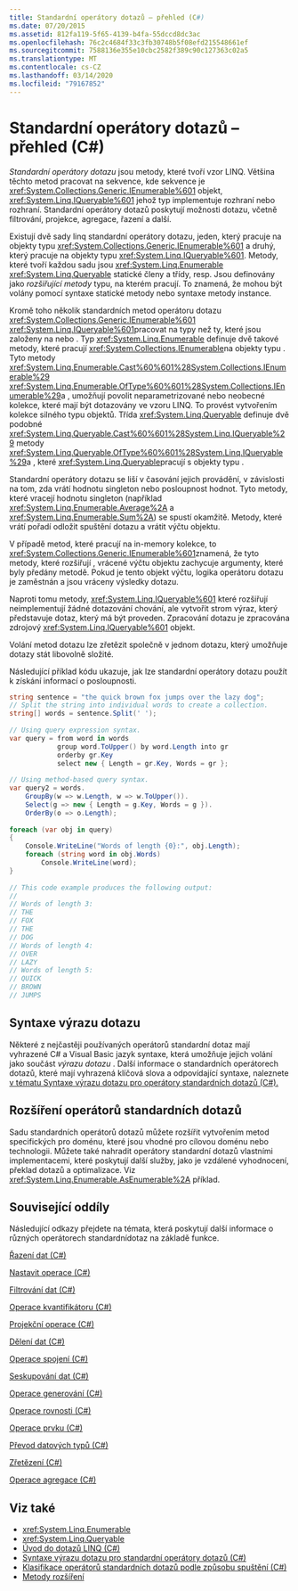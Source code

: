 ```yaml
---
title: Standardní operátory dotazů – přehled (C#)
ms.date: 07/20/2015
ms.assetid: 812fa119-5f65-4139-b4fa-55dccd8dc3ac
ms.openlocfilehash: 76c2c4684f33c3fb30748b5f08efd215548661ef
ms.sourcegitcommit: 7588136e355e10cbc2582f389c90c127363c02a5
ms.translationtype: MT
ms.contentlocale: cs-CZ
ms.lasthandoff: 03/14/2020
ms.locfileid: "79167852"
---
```

# <a name="standard-query-operators-overview-c"></a>Standardní operátory dotazů – přehled (C#)
*Standardní operátory dotazu* jsou metody, které tvoří vzor LINQ. Většina těchto metod pracovat na sekvence, kde sekvence je <xref:System.Collections.Generic.IEnumerable%601> objekt, <xref:System.Linq.IQueryable%601> jehož typ implementuje rozhraní nebo rozhraní. Standardní operátory dotazů poskytují možnosti dotazu, včetně filtrování, projekce, agregace, řazení a další.  
  
 Existují dvě sady linq standardní operátory dotazu, jeden, který pracuje na objekty typu <xref:System.Collections.Generic.IEnumerable%601> a druhý, který pracuje na objekty typu <xref:System.Linq.IQueryable%601>. Metody, které tvoří každou sadu jsou <xref:System.Linq.Enumerable> <xref:System.Linq.Queryable> statické členy a třídy, resp. Jsou definovány jako *rozšiřující metody* typu, na kterém pracují. To znamená, že mohou být volány pomocí syntaxe statické metody nebo syntaxe metody instance.  
  
 Kromě toho několik standardních metod operátoru dotazu <xref:System.Collections.Generic.IEnumerable%601> <xref:System.Linq.IQueryable%601>pracovat na typy než ty, které jsou založeny na nebo . Typ <xref:System.Linq.Enumerable> definuje dvě takové metody, které pracují <xref:System.Collections.IEnumerable>na objekty typu . Tyto metody <xref:System.Linq.Enumerable.Cast%60%601%28System.Collections.IEnumerable%29> <xref:System.Linq.Enumerable.OfType%60%601%28System.Collections.IEnumerable%29>a , umožňují povolit neparametrizované nebo neobecné kolekce, které mají být dotazovány ve vzoru LINQ. To provést vytvořením kolekce silného typu objektů. Třída <xref:System.Linq.Queryable> definuje dvě podobné <xref:System.Linq.Queryable.Cast%60%601%28System.Linq.IQueryable%29> metody <xref:System.Linq.Queryable.OfType%60%601%28System.Linq.IQueryable%29>a , které <xref:System.Linq.Queryable>pracují s objekty typu .  
  
 Standardní operátory dotazu se liší v časování jejich provádění, v závislosti na tom, zda vrátí hodnotu singleton nebo posloupnost hodnot. Tyto metody, které vracejí hodnotu singleton (například <xref:System.Linq.Enumerable.Average%2A> a <xref:System.Linq.Enumerable.Sum%2A>) se spustí okamžitě. Metody, které vrátí pořadí odložit spuštění dotazu a vrátit výčtu objektu.  
  
 V případě metod, které pracují na in-memory kolekce, to <xref:System.Collections.Generic.IEnumerable%601>znamená, že tyto metody, které rozšiřují , vrácené výčtu objektu zachycuje argumenty, které byly předány metodě. Pokud je tento objekt výčtu, logika operátoru dotazu je zaměstnán a jsou vráceny výsledky dotazu.  
  
 Naproti tomu metody, <xref:System.Linq.IQueryable%601> které rozšiřují neimplementují žádné dotazování chování, ale vytvořit strom výraz, který představuje dotaz, který má být proveden. Zpracování dotazu je zpracována zdrojový <xref:System.Linq.IQueryable%601> objekt.  
  
 Volání metod dotazu lze zřetězit společně v jednom dotazu, který umožňuje dotazy stát libovolně složité.  
  
 Následující příklad kódu ukazuje, jak lze standardní operátory dotazu použít k získání informací o posloupnosti.  
  
```csharp  
string sentence = "the quick brown fox jumps over the lazy dog";  
// Split the string into individual words to create a collection.  
string[] words = sentence.Split(' ');  
  
// Using query expression syntax.  
var query = from word in words  
            group word.ToUpper() by word.Length into gr  
            orderby gr.Key  
            select new { Length = gr.Key, Words = gr };  
  
// Using method-based query syntax.  
var query2 = words.  
    GroupBy(w => w.Length, w => w.ToUpper()).  
    Select(g => new { Length = g.Key, Words = g }).  
    OrderBy(o => o.Length);  
  
foreach (var obj in query)  
{  
    Console.WriteLine("Words of length {0}:", obj.Length);  
    foreach (string word in obj.Words)  
        Console.WriteLine(word);  
}  
  
// This code example produces the following output:  
//  
// Words of length 3:  
// THE  
// FOX  
// THE  
// DOG  
// Words of length 4:  
// OVER  
// LAZY  
// Words of length 5:  
// QUICK  
// BROWN  
// JUMPS
```  
  
## <a name="query-expression-syntax"></a>Syntaxe výrazu dotazu  
 Některé z nejčastěji používaných operátorů standardní dotaz mají vyhrazené C# a Visual Basic jazyk syntaxe, která umožňuje jejich volání jako součást *výrazu* *dotazu* . Další informace o standardních operátorech dotazů, které mají vyhrazená klíčová slova a odpovídající syntaxe, naleznete [v tématu Syntaxe výrazu dotazu pro operátory standardních dotazů (C#).](./query-expression-syntax-for-standard-query-operators.md)  
  
## <a name="extending-the-standard-query-operators"></a>Rozšíření operátorů standardních dotazů  
 Sadu standardních operátorů dotazů můžete rozšířit vytvořením metod specifických pro doménu, které jsou vhodné pro cílovou doménu nebo technologii. Můžete také nahradit operátory standardní dotazů vlastními implementacemi, které poskytují další služby, jako je vzdálené vyhodnocení, překlad dotazů a optimalizace. Viz <xref:System.Linq.Enumerable.AsEnumerable%2A> příklad.  
  
## <a name="related-sections"></a>Související oddíly  
 Následující odkazy přejdete na témata, která poskytují další informace o různých operátorech standardnídotaz na základě funkce.  
  
 [Řazení dat (C#)](./sorting-data.md)  
  
 [Nastavit operace (C#)](./set-operations.md)  
  
 [Filtrování dat (C#)](./filtering-data.md)  
  
 [Operace kvantifikátoru (C#)](./quantifier-operations.md)  
  
 [Projekční operace (C#)](./projection-operations.md)  
  
 [Dělení dat (C#)](./partitioning-data.md)  
  
 [Operace spojení (C#)](./join-operations.md)  
  
 [Seskupování dat (C#)](./grouping-data.md)  
  
 [Operace generování (C#)](./generation-operations.md)  
  
 [Operace rovnosti (C#)](./equality-operations.md)  
  
 [Operace prvku (C#)](./element-operations.md)  
  
 [Převod datových typů (C#)](./converting-data-types.md)  
  
 [Zřetězení (C#)](./concatenation-operations.md)  
  
 [Operace agregace (C#)](./aggregation-operations.md)  
  
## <a name="see-also"></a>Viz také

- <xref:System.Linq.Enumerable>
- <xref:System.Linq.Queryable>
- [Úvod do dotazů LINQ (C#)](./introduction-to-linq-queries.md)
- [Syntaxe výrazu dotazu pro standardní operátory dotazů (C#)](./query-expression-syntax-for-standard-query-operators.md)
- [Klasifikace operátorů standardních dotazů podle způsobu spuštění (C#)](./classification-of-standard-query-operators-by-manner-of-execution.md)
- [Metody rozšíření](../../classes-and-structs/extension-methods.md)

